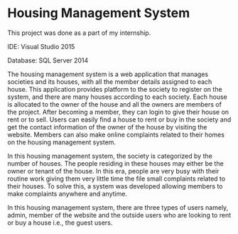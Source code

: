 # Housing Management System

This project was done as a part of my internship.

IDE: Visual Studio 2015

Database: SQL Server 2014
 
The housing management system is a web application that manages societies and its houses, with all the member details assigned to each house. This application provides platform to the society to register on the system, and there are many houses according to each society. Each house is allocated to the owner of the house and all the owners are members of the project. After becoming a member, they can login to give their house on rent or to sell. Users can easily find a house to rent or buy in the society and get the contact information of the owner of the house by visiting the website. Members can also make online complaints related to their homes on the housing management system.

In this housing management system, the society is categorized by the number of houses. The people residing in these houses may either be the owner or tenant of the house. In this era, people are very busy with their routine work giving them very little time the file small complaints related to their houses. To solve this, a system was developed allowing members to make complaints anywhere and anytime.

In this housing management system, there are three types of users namely, admin, member of the website and the outside users who are looking to rent or buy a house i.e., the guest users.
